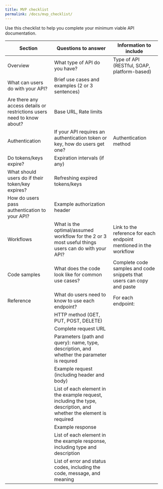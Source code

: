 ```yaml
---
title: MVP checklist
permalink: /docs/mvp_checklist/
---
```


Use this checklist to help you complete your minimum viable API documentation.

Section | Questions to answer | Information to include
------- | ------------------- | ----------------------
Overview | What type of API do you have? | Type of API (RESTful, SOAP, platform-based)
| What can users do with your API? | Brief use cases and examples (2 or 3 sentences)
| Are there any access details or restrictions users need to know about? | Base URL, Rate limits
Authentication | If your API requires an authentication token or key, how do users get one? | Authentication method
| Do tokens/keys expire? | Expiration intervals (if any)
| What should users do if their token/key expires? | Refreshing expired tokens/keys
| How do users pass authentication to your API? | Example authorization header
Workflows | What is the optimal/assumed workflow for the 2 or 3 most useful things users can do with your API? | Link to the reference for each endpoint mentioned in the workflow
Code samples | What does the code look like for common use cases? | Complete code samples and code snippets that users can copy and paste
Reference | What do users need to know to use each endpoint? | For each endpoint:
| | HTTP method (GET, PUT, POST, DELETE)
| | Complete request URL
| | Parameters (path and query): name, type, description, and whether the parameter is requred
| | Example request (including header and body)
| | List of each element in the example request, including the type, description, and whether the element is required
| | Example response
| | List of each element in the example response, including type and description
| | List of error and status codes, including the code, message, and meaning
